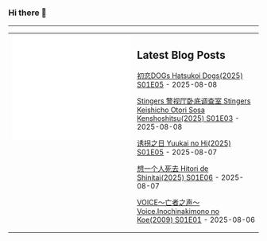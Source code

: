 ### Hi there 👋

<!--
**etng/etng** is a ✨ _special_ ✨ repository because its `README.md` (this file) appears on your GitHub profile.

Here are some ideas to get you started:

- 🔭 I’m currently working on ...
- 🌱 I’m currently learning ...
- 👯 I’m looking to collaborate on ...
- 🤔 I’m looking for help with ...
- 💬 Ask me about ...
- 📫 How to reach me: ...
- 😄 Pronouns: ...
- ⚡ Fun fact: ...
-->


---

<table>
<tr>
<td valign="top" width="50%">
<img src="metrics.svg" alt="Metric" />
</td>
<td valign="top" width="50%">

## Latest Blog Posts
<!-- blog start -->
[初恋DOGs Hatsukoi Dogs(2025) S01E05](http://www.fanxinzhui.com/rr/2630#S01E05) - 2025-08-08

[Stingers 警视厅卧底调查室 Stingers Keishicho Otori Sosa Kenshoshitsu(2025) S01E03](http://www.fanxinzhui.com/rr/2637#S01E03) - 2025-08-08

[诱拐之日 Yuukai no Hi(2025) S01E05](http://www.fanxinzhui.com/rr/2632#S01E05) - 2025-08-07

[想一个人死去 Hitori de Shinitai(2025) S01E06](http://www.fanxinzhui.com/rr/2628#S01E06) - 2025-08-07

[VOICE～亡者之声～ Voice.Inochinakimono no Koe(2009) S01E01](http://www.fanxinzhui.com/rr/2640#S01E01) - 2025-08-06
<!-- blog end -->

</td></tr></table>

